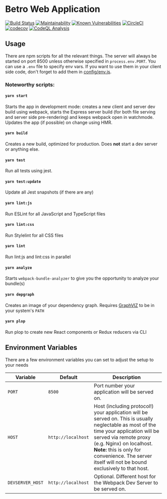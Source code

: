 # Betro Web Application

[![Build Status](https://github.com/prijindal/betro-web/actions/workflows/nodejs-test.yml/badge.svg)](https://github.com/prijindal/betro-web/actions/workflows/nodejs-test.yml)
[![Maintainability](https://api.codeclimate.com/v1/badges/aad3cf7fc8d25d7024a3/maintainability)](https://codeclimate.com/github/prijindal/betro-web/maintainability)
[![Known Vulnerabilities](https://snyk.io/test/github/prijindal/betro-web/badge.svg)](https://snyk.io/test/github/prijindal/betro-web)
[![CircleCI](https://circleci.com/gh/prijindal/betro-web/tree/master.svg?style=svg)](https://circleci.com/gh/prijindal/betro-web/tree/master)
[![codecov](https://codecov.io/gh/prijindal/betro-web/branch/master/graph/badge.svg)](https://codecov.io/gh/prijindal/betro-web)
[![CodeQL Analysis](https://github.com/prijindal/betro-web/actions/workflows/codeql-analysis.yml/badge.svg)](https://github.com/prijindal/betro-web/actions/workflows/codeql-analysis.yml)

## Usage

There are npm scripts for all the relevant things. The server will always be started on port 8500 unless otherwise specified in `process.env.PORT`. You can use a `.env` file to specify env vars. If you want to use them in your client side code, don't forget to add them in [config/env.js](config/env.js#L37).

### Noteworthy scripts:

#### `yarn start`

Starts the app in development mode: creates a new client and server dev build using webpack, starts the Express server build (for both file serving and server side pre-rendering) and keeps webpack open in watchmode. Updates the app (if possible) on change using HMR.

#### `yarn build`

Creates a new build, optimized for production. Does **not** start a dev server or anything else.

#### `yarn test`

Run all tests using jest.

#### `yarn test:update`

Update all Jest snapshots (if there are any)

#### `yarn lint:js`

Run ESLint for all JavaScript and TypeScript files

#### `yarn lint:css`

Run Stylelint for all CSS files

#### `yarn lint`

Run lint:js and lint:css in parallel

#### `yarn analyze`

Starts `webpack-bundle-analyzer` to give you the opportunity to analyze your bundle(s)

#### `yarn depgraph`

Creates an image of your dependency graph. Requires [GraphVIZ](https://www.graphviz.org/) to be in your system's `PATH`

#### `yarn plop`

Run plop to create new React components or Redux reducers via CLI

## Environment Variables

There are a few environment variables you can set to adjust the setup to your needs

| Variable         | Default            | Description                                                                                                                                                                                                                                                                                      |
| ---------------- | ------------------ | ------------------------------------------------------------------------------------------------------------------------------------------------------------------------------------------------------------------------------------------------------------------------------------------------ |
| `PORT`           | `8500`             | Port number your application will be served on.                                                                                                                                                                                                                                                  |
| `HOST`           | `http://localhost` | Host (including protocol!) your application will be served on. This is usually neglectable as most of the time your application will be served via remote proxy (e.g. Nginx) on localhost. **Note:** this is only for convenience. The server itself will not be bound exclusively to that host. |
| `DEVSERVER_HOST` | `http://localhost` | Optional. Different host for the Webpack Dev Server to be served on.                                                                                                                                                                                                                             |
